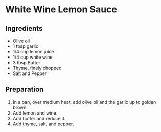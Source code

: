 # White Wine Lemon Sauce

## Ingredients

* Olive oil
* 1 tbsp garlic
* 1/4 cup lemon juice
* 1/4 cup white wine
* 3 tbsp Butter
* Thyme, finely chopped
* Salt and Pepper

## Preparation

1. In a pan, over medium heat, add olive oil and the garlic up to golden brown.
2. Add lemon and wine.
3. Add butter and reduce it.
4. Add thyme, salt, and pepper.
